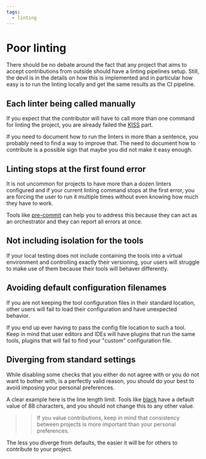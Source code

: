 ```yaml
---
tags:
  - linting
---
```


# Poor linting

There should be no debate around the fact that any project that aims to accept
contributions from outside should have a linting pipelines setup. Still, the
devil is in the details on how this is implemented and in particular how easy
is to run the linting locally and get the same results as the CI pipeline.

## Each linter being called manually

If you expect that the contributor will have to call more than one command for
linting the project, you are already failed the [KISS](../../principles/kiss) part.

If you need to document how to run the linters in more than a sentence, you
probably need to find a way to improve that. The need to document how to
contribute is a possible sign that maybe you did not make it easy enough.

## Linting stops at the first found error

It is not uncommon for projects to have more than a dozen linters configured and
if your current linting command stops at the first error, you are forcing the
user to run it multiple times without even knowing how much they have to
work.

Tools like [pre-commit](https://pre-commit.com/) can help you to address this
because they can act as an orchestrator and they can report all errors at once.

## Not including isolation for the tools

If your local testing does not include containing the tools into a virtual
environment and controlling exactly their versioning, your users will struggle
to make use of them because their tools will behaver differently.

## Avoiding default configuration filenames

If you are not keeping the tool configuration files in their standard location,
other users will fail to load their configuration and have unexpected behavior.

If you end up ever having to pass the config file location to such a tool. Keep
in mind that user editors and IDEs will have plugins that run the same tools,
plugins that will fail to find your "custom" configuration file.

## Diverging from standard settings

While disabling some checks that you either do not agree with or you do not
want to bother with, is a perfectly valid reason, you should do your best to
avoid imposing your personal preferences.

A clear example here is the line length limit. Tools like [black][1] have a
default value of 88 characters, and you should not change this to any other
value.

>> If you value contributions, keep in mind that consistency between
>> projects is more important than your personal preferences.

The less you diverge from defaults, the easier it will be for others to
contribute to your project.

[1]: https://black.readthedocs.io/en/stable/the_black_code_style.html#line-length
